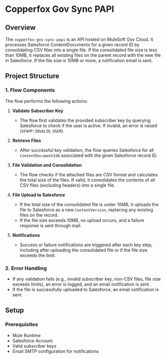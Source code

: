 # Copperfox Gov Sync PAPI  

## Overview  

The `copperfox-gov-sync-papi` is an API hosted on MuleSoft Gov Cloud. It processes Salesforce ContentDocuments for a given record ID by consolidating CSV files into a single file. If the consolidated file size is less than 10MB, it replaces all existing files on the parent record with the new file in Salesforce. If the file size is 10MB or more, a notification email is sent.  

## Project Structure  

### 1. Flow Components  

The flow performs the following actions:

1. **Validate Subscriber Key**  
   - The flow first validates the provided subscriber key by querying Salesforce to check if the user is active. If invalid, an error is raised (`SFAPP:INVALID_USER`).

2. **Retrieve Files**  
   - After successful key validation, the flow queries Salesforce for all `ContentDocumentId`s associated with the given Salesforce record ID.

3. **File Validation and Consolidation**  
   - The flow checks if the attached files are CSV format and calculates the total size of the files. If valid, it consolidates the contents of all CSV files (excluding headers) into a single file.

4. **File Upload to Salesforce**  
   - If the total size of the consolidated file is under 10MB, it uploads the file to Salesforce as a new `ContentVersion`, replacing any existing files on the record. 
   - If the file size exceeds 10MB, no upload occurs, and a failure response is sent through mail.

5. **Notifications**  
   - Success or failure notifications are triggered after each key step, including after uploading the consolidated file or if the file size exceeds the limit. 

### 2. Error Handling  

- If any validation fails (e.g., invalid subscriber key, non-CSV files, file size exceeds limits), an error is logged, and an email notification is sent.
- If the file is successfully uploaded to Salesforce, an email notification is sent.

## Setup  

### Prerequisites  

- Mule Runtime  
- Salesforce Account 
- Valid subscriber keys  
- Email SMTP configuration for notifications  
